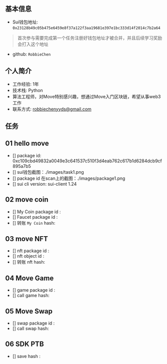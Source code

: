 ## 基本信息
- Sui钱包地址: `0x23128b49c05b475e6459e8f37a122f3aa19681e397e1bc333d14f2014c7b2a64`
> 首次参与需要完成第一个任务注册好钱包地址才被合并，并且后续学习奖励会打入这个地址
- github: `RobbieChen`

## 个人简介
- 工作经验: 1年
- 技术栈: Python
- 算法工程师，对Move特别感兴趣，想通过Move入门区块链，希望从事web3工作
- 联系方式: robbiechenyyds@gmail.com

## 任务

##   01 hello move  
- [] package id: 0xc109cbd49832a0049e3c641537c510f3d4eab762c617b1d6284dcb9cf895a7b5
- [] sui钱包截图：./images/task1.png
- [] package id 在scan上的截图：./images/package1.png
- [] sui cli version: sui-client 1.24 

##   02 move coin
- [] My Coin package id : 
- [] Faucet package id : 
- [] 转账 `My Coin` hash:

##   03 move NFT
- [] nft package id :
- [] nft object id : 
- [] 转账 nft  hash:

##   04 Move Game
- [] game package id :
- [] call game hash:

##   05 Move Swap
- [] swap package id :
- [] call swap hash:

##   06 SDK PTB
- [] save hash :

